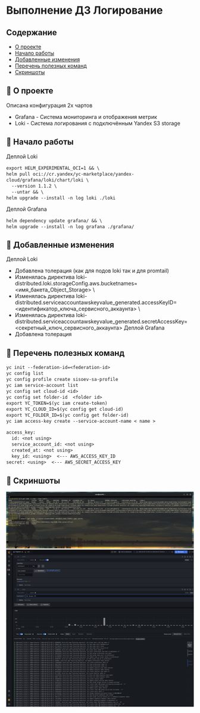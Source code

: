 
# Выполнение ДЗ Логирование

## Содержание

- [О проекте](#about)
- [Начало работы](#getting_started)
- [Добавленные изменения](#s)
- [Перечень полезных команд](#cmd)
- [Скриншоты](#q)


## 🧐 О проекте <a name = "about"></a>

Описана конфигурация 2х чартов

- Grafana - Система мониторинга и отображения метрик
- Loki - Система логирования с подключённым Yandex S3 storage


## 🔧 Начало работы <a name = "getting_started"></a>

Деплой Loki
```
export HELM_EXPERIMENTAL_OCI=1 && \
helm pull oci://cr.yandex/yc-marketplace/yandex-cloud/grafana/loki/chart/loki \
  --version 1.1.2 \
  --untar && \
helm upgrade --install -n log loki ./loki
```

Деплой Grafana
```
helm dependency update grafana/ && \
helm upgrade --install -n log grafana ./grafana/ 
```


## 🔧 Добавленные изменения <a name = "s"></a>
Деплой Loki
- Добавлена толерация (как для подов loki так и для promtail)
- Изменялась директива loki-distributed.loki.storageConfig.aws.bucketnames=<имя_бакета_Object_Storage> \
- Изменялась директива loki-distributed.serviceaccountawskeyvalue_generated.accessKeyID=<идентификатор_ключа_сервисного_аккаунта> \
- Изменялась директива loki-distributed.serviceaccountawskeyvalue_generated.secretAccessKey=<секретный_ключ_сервисного_аккаунта> 
Деплой Grafana
- Добавлена толерация

## 🔧 Перечень полезных команд <a name = "cmd"></a>
```  
yc init --federation-id=<federation-id>
yc config list
yc config profile create sisoev-sa-profile
yc iam service-account list  
yc config set cloud-id <id>
yc config set folder-id  <folder id>
export YC_TOKEN=$(yc iam create-token)
export YC_CLOUD_ID=$(yc config get cloud-id)
export YC_FOLDER_ID=$(yc config get folder-id)
yc iam access-key create --service-account-name < name >
```

```
access_key:
  id: <not using>
  service_account_id: <not using>
  created_at: <not using>
  key_id: <using>  <--- AWS_ACCESS_KEY_ID
secret: <using>  <--- AWS_SECRET_ACCESS_KEY
```

## 🔧 Скриншоты <a name = "s"></a>


![image info](./imgs/11.png)
![image info](./imgs/22.png)